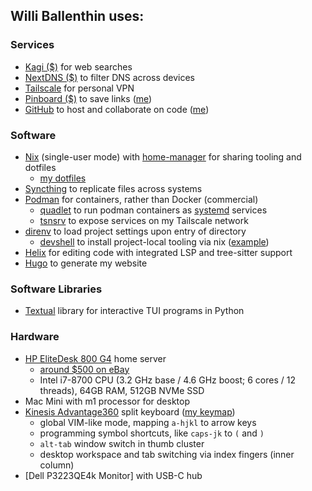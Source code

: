 ---
---


## Willi Ballenthin uses:

### Services

  - [Kagi ($)](https://kagi.com/) for web searches
  - [NextDNS ($)](https://nextdns.io) to filter DNS across devices
  - [Tailscale](https://tailscale.com/) for personal VPN
  - [Pinboard ($)](https://pinboard.in) to save links ([me](https://pinboard.in/u:williballenthin))
  - [GitHub](https://github.com) to host and collaborate on code ([me](https://github.com/williballenthin/))

### Software

  - [Nix](https://nixos.org/) (single-user mode) with [home-manager](https://nix-community.github.io/home-manager/) for sharing tooling and dotfiles 
    - [my dotfiles](https://github.com/williballenthin/dotfiles/tree/flake)
  - [Syncthing](https://syncthing.net/) to replicate files across systems
  - [Podman](https://podman.io/) for containers, rather than Docker (commercial)
    - [quadlet](https://docs.podman.io/en/latest/markdown/podman-systemd.unit.5.html) to run podman containers as [systemd](https://github.com/systemd/systemd) services
    - [tsnsrv](https://github.com/boinkor-net/tsnsrv) to expose services on my Tailscale network
  - [direnv](https://direnv.net/) to load project settings upon entry of directory
    - [devshell](https://github.com/numtide/devshell) to install project-local tooling via nix ([example](https://github.com/williballenthin/dotfiles/blob/flake/nix/profiles/python/devshell.toml))
  - [Helix](https://helix-editor.com/) for editing code with integrated LSP and tree-sitter support
  - [Hugo](https://gohugo.io/) to generate my website

### Software Libraries
  
  - [Textual](https://github.com/Textualize/textual) library for interactive TUI programs in Python

### Hardware

  - [HP EliteDesk 800 G4](https://www.servethehome.com/hp-elitedesk-800-g4-mini-tinyminimicro-guide-review/) home server
    - [around $500 on eBay](https://www.ebay.com/sch/i.html?_nkw="HP+EliteDesk+800+G4")
    - Intel i7-8700 CPU (3.2 GHz base / 4.6 GHz boost; 6 cores / 12 threads), 64GB RAM, 512GB NVMe SSD
  - Mac Mini with m1 processor for desktop
  - [Kinesis Advantage360](https://kinesis-ergo.com/keyboards/advantage360/) split keyboard ([my keymap](https://github.com/williballenthin/Adv360-Pro-ZMK/blob/V2.0/config/adv360.keymap))
    - global VIM-like mode, mapping `a-hjkl` to arrow keys
    - programming symbol shortcuts, like `caps-jk` to `(` and `)`
    - `alt-tab` window switch in thumb cluster
    - desktop workspace and tab switching via index fingers (inner column)
  - [Dell P3223QE4k Monitor] with USB-C hub

